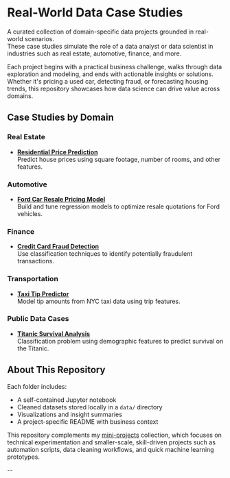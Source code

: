 # Real-World Data Case Studies

A curated collection of domain-specific data projects grounded in real-world scenarios.  
These case studies simulate the role of a data analyst or data scientist in industries such as real estate, automotive, finance, and more.

Each project begins with a practical business challenge, walks through data exploration and modeling, and ends with actionable insights or solutions. Whether it's pricing a used car, detecting fraud, or forecasting housing trends, this repository showcases how data science can drive value across domains.


## Case Studies by Domain

### Real Estate
- **[Residential Price Prediction](real_estate/real_estate_price_prediction_case)**  
  Predict house prices using square footage, number of rooms, and other features.

### Automotive
- **[Ford Car Resale Pricing Model](automotive/car_price_prediction_case)**  
  Build and tune regression models to optimize resale quotations for Ford vehicles.

### Finance
- **[Credit Card Fraud Detection](finance/credit-card-fraud-detection)**  
  Use classification techniques to identify potentially fraudulent transactions.

### Transportation
- **[Taxi Tip Predictor](transportation/taxi_tip_predictor)**  
  Model tip amounts from NYC taxi data using trip features.

### Public Data Cases
- **[Titanic Survival Analysis](public_data_cases/titanic_survival)**  
  Classification problem using demographic features to predict survival on the Titanic.


## About This Repository

Each folder includes:
- A self-contained Jupyter notebook
- Cleaned datasets stored locally in a `data/` directory
- Visualizations and insight summaries
- A project-specific README with business context

This repository complements my [mini-projects](https://github.com/J1111-dotcom/mini-projects) collection, which focuses on technical experimentation and smaller-scale, skill-driven projects such as automation scripts, data cleaning workflows, and quick machine learning prototypes.


--
